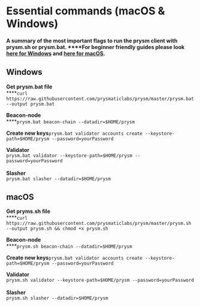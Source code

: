 # Essential commands (macOS & Windows)

#### A summary of the most important flags to run the prysm client with **prysm.sh** or **prysm.bat.** ****For beginner friendly guides please look [here for Windows](https://kb.beaconcha.in/tutorial-eth2-multiclient/prysm-client/windows-prysm/script-beaconnode-and-validator) and [here for macOS](https://kb.beaconcha.in/tutorial-eth2-multiclient/prysm-client/macos-prysm/run-with-macos-using-prysm.sh).

## Windows

**Get prysm.bat file**\
****`curl https://raw.githubusercontent.com/prysmaticlabs/prysm/master/prysm.bat --output prysm.bat`

**Beacon-node**\
****`prysm.bat beacon-chain --datadir=$HOME/prysm`

**Create new keys**`prysm.bat validator accounts create --keystore-path=$HOME/prysm --password=yourPassword`

**Validator**\
`prysm.bat validator --keystore-path=$HOME/prysm --password=yourPassword`\
\
**Slasher**\
`prysm.bat slasher --datadir=$HOME/prysm`

## macOS

**Get pryms.sh file**\
****`curl https://raw.githubusercontent.com/prysmaticlabs/prysm/master/prysm.sh --output prysm.sh && chmod +x prysm.sh`

**Beacon-node**\
****`prysm.sh beacon-chain --datadir=$HOME/prysm`

**Create new keys**`prysm.bat validator accounts create --keystore-path=$HOME/prysm --password=yourPassword`

**Validator**\
`prysm.sh validator --keystore-path=$HOME/prysm --password=yourPassword`\
\
**Slasher**\
`prysm.sh slasher --datadir=$HOME/prysm`

